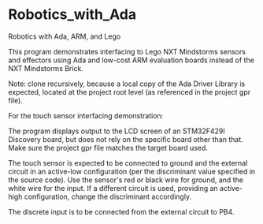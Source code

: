 # Robotics_with_Ada
Robotics with Ada, ARM, and Lego

This program demonstrates interfacing to Lego NXT Mindstorms sensors and 
effectors using Ada and low-cost ARM evaluation boards instead of the 
NXT Mindstorms Brick. 

Note: clone recursively, because a local copy of the Ada Driver Library
is expected, located at the project root level (as referenced in the
project gpr file).

For the touch sensor interfacing demonstration:

   The program displays output to the LCD screen of an STM32F429I Discovery
   board, but does not rely on the specific board other than that. Make sure
   the project gpr file matches the target board used.

   The touch sensor is expected to be connected to ground and the external
   circuit in an active-low configuration (per the discriminant value
   specified in the source code). Use the sensor's red or black wire for
   ground, and the white wire for the input. If a different circuit is used,
   providing an active-high configuration, change the discriminant accordingly.

   The discrete input is to be connected from the external circuit to PB4.


